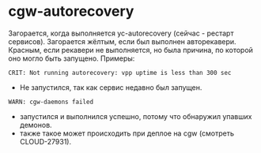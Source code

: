 # cgw-autorecovery

Загорается, когда выполняется yc-autorecovery (сейчас - рестарт сервисов). Загорается жёлтым, если был выполнен авторекавери. Красным, если рекавери не выполняется, но была причина, по которой оно могло быть запущено.
Примеры:
```
CRIT: Not running autorecovery: vpp uptime is less than 300 sec
```
- Не запустился, так как сервис недавно был запущен.
```
WARN: cgw-daemons failed
```
- запустился и выполнился успешно, потому что обнаружил упавших демонов.
- также такое может происходить при деплое на cgw (смотреть CLOUD-27931).
